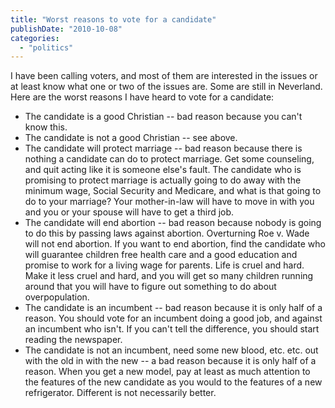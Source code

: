 ```yaml
---
title: "Worst reasons to vote for a candidate"
publishDate: "2010-10-08"
categories: 
  - "politics"
---
```


I have been calling voters, and most of them are interested in the issues or at least know what one or two of the issues are. Some are still in Neverland. Here are the worst reasons I have heard to vote for a candidate:

- The candidate is a good Christian -- bad reason because you can't know this.
- The candidate is not a good Christian -- see above.
- The candidate will protect marriage -- bad reason because there is nothing a candidate can do to protect marriage. Get some counseling, and quit acting like it is someone else's fault. The candidate who is promising to protect marriage is actually going to do away with the minimum wage, Social Security and Medicare, and what is that going to do to your marriage? Your mother-in-law will have to move in with you and you or your spouse will have to get a third job.
- The candidate will end abortion -- bad reason because nobody is going to do this by passing laws against abortion. Overturning Roe v. Wade will not end abortion. If you want to end abortion, find the candidate who will guarantee children free health care and a good education and promise to work for a living wage for parents. Life is cruel and hard. Make it less cruel and hard, and you will get so many children running around that you will have to figure out something to do about overpopulation.
- The candidate is an incumbent -- bad reason because it is only half of a reason. You should vote for an incumbent doing a good job, and against an incumbent who isn't. If you can't tell the difference, you should start reading the newspaper.
- The candidate is not an incumbent, need some new blood, etc. etc. out with the old in with the new -- a bad reason because it is only half of a reason. When you get a new model, pay at least as much attention to the features of the new candidate as you would to the features of a new refrigerator. Different is not necessarily better.
